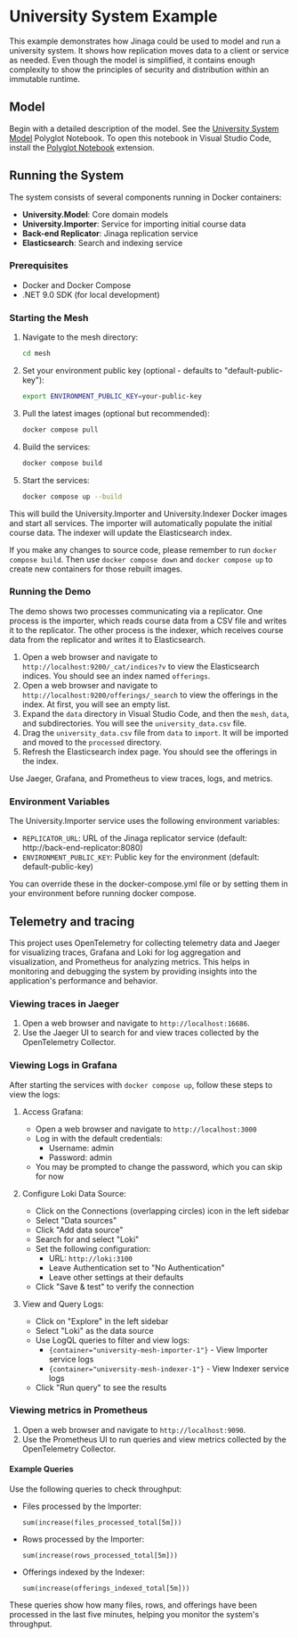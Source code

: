 # University System Example

This example demonstrates how Jinaga could be used to model and run a university system. It shows how replication moves data to a client or service as needed. Even though the model is simplified, it contains enough complexity to show the principles of security and distribution within an immutable runtime.

## Model

Begin with a detailed description of the model. See the [University System Model](./notebooks/UniversityModel.ipynb) Polyglot Notebook. To open this notebook in Visual Studio Code, install the [Polyglot Notebook](https://marketplace.visualstudio.com/items?itemName=ms-dotnettools.dotnet-interactive-vscode) extension.

## Running the System

The system consists of several components running in Docker containers:

- **University.Model**: Core domain models
- **University.Importer**: Service for importing initial course data
- **Back-end Replicator**: Jinaga replication service
- **Elasticsearch**: Search and indexing service

### Prerequisites

- Docker and Docker Compose
- .NET 9.0 SDK (for local development)

### Starting the Mesh

1. Navigate to the mesh directory:
   ```bash
   cd mesh
   ```

2. Set your environment public key (optional - defaults to "default-public-key"):
   ```bash
   export ENVIRONMENT_PUBLIC_KEY=your-public-key
   ```

3. Pull the latest images (optional but recommended):
   ```bash
   docker compose pull
   ```

4. Build the services:
   ```bash
   docker compose build
   ```

5. Start the services:
   ```bash
   docker compose up --build
   ```

This will build the University.Importer and University.Indexer Docker images and start all services. The importer will automatically populate the initial course data. The indexer will update the Elasticsearch index.

If you make any changes to source code, please remember to run `docker compose build`. Then use `docker compose down` and `docker compose up` to create new containers for those rebuilt images.

### Running the Demo

The demo shows two processes communicating via a replicator. One process is the importer, which reads course data from a CSV file and writes it to the replicator. The other process is the indexer, which receives course data from the replicator and writes it to Elasticsearch.

1. Open a web browser and navigate to `http://localhost:9200/_cat/indices?v` to view the Elasticsearch indices. You should see an index named `offerings`.
2. Open a web browser and navigate to `http://localhost:9200/offerings/_search` to view the offerings in the index. At first, you will see an empty list.
3. Expand the `data` directory in Visual Studio Code, and then the `mesh`, `data`, and subdirectories. You will see the `university_data.csv` file.
4. Drag the `university_data.csv` file from `data` to `import`. It will be imported and moved to the `processed` directory.
5. Refresh the Elasticsearch index page. You should see the offerings in the index.

Use Jaeger, Grafana, and Prometheus to view traces, logs, and metrics.

### Environment Variables

The University.Importer service uses the following environment variables:

- `REPLICATOR_URL`: URL of the Jinaga replicator service (default: http://back-end-replicator:8080)
- `ENVIRONMENT_PUBLIC_KEY`: Public key for the environment (default: default-public-key)

You can override these in the docker-compose.yml file or by setting them in your environment before running docker compose.

## Telemetry and tracing

This project uses OpenTelemetry for collecting telemetry data and Jaeger for visualizing traces, Grafana and Loki for log aggregation and visualization, and Prometheus for analyzing metrics. This helps in monitoring and debugging the system by providing insights into the application's performance and behavior.

### Viewing traces in Jaeger

1. Open a web browser and navigate to `http://localhost:16686`.
2. Use the Jaeger UI to search for and view traces collected by the OpenTelemetry Collector.

### Viewing Logs in Grafana

After starting the services with `docker compose up`, follow these steps to view the logs:

1. Access Grafana:
   - Open a web browser and navigate to `http://localhost:3000`
   - Log in with the default credentials:
     * Username: admin
     * Password: admin
   - You may be prompted to change the password, which you can skip for now

2. Configure Loki Data Source:
   - Click on the Connections (overlapping circles) icon in the left sidebar
   - Select "Data sources"
   - Click "Add data source"
   - Search for and select "Loki"
   - Set the following configuration:
     * URL: `http://loki:3100`
     * Leave Authentication set to "No Authentication"
     * Leave other settings at their defaults
   - Click "Save & test" to verify the connection

3. View and Query Logs:
   - Click on "Explore" in the left sidebar
   - Select "Loki" as the data source
   - Use LogQL queries to filter and view logs:
     * `{container="university-mesh-importer-1"}` - View Importer service logs
     * `{container="university-mesh-indexer-1"}` - View Indexer service logs
   - Click "Run query" to see the results

### Viewing metrics in Prometheus

1. Open a web browser and navigate to `http://localhost:9090`.
2. Use the Prometheus UI to run queries and view metrics collected by the OpenTelemetry Collector.

#### Example Queries

Use the following queries to check throughput:
- Files processed by the Importer:
  ```prometheus
  sum(increase(files_processed_total[5m]))
  ```
- Rows processed by the Importer:
  ```prometheus
  sum(increase(rows_processed_total[5m]))
  ```
- Offerings indexed by the Indexer:
  ```prometheus
  sum(increase(offerings_indexed_total[5m]))
  ```

These queries show how many files, rows, and offerings have been processed in the last five minutes, helping you monitor the system's throughput.
